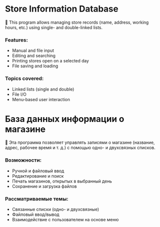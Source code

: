 # Store Information Database

📌 This program allows managing store records (name, address, working hours, etc.) using single- and double-linked lists.

### Features:
- Manual and file input
- Editing and searching
- Printing stores open on a selected day
- File saving and loading

### Topics covered:
- Linked lists (single and double)
- File I/O
- Menu-based user interaction

# База данных информации о магазине

📌 Эта программа позволяет управлять записями о магазине (название, адрес, рабочее время и т. д.) с помощью одно- и двухсвязных списков.

### Возможности:
- Ручной и файловый ввод
- Редактирование и поиск
- Печать магазинов, открытых в выбранный день
- Сохранение и загрузка файлов

### Рассматриваемые темы:
- Связанные списки (одно- и двухсвязные)
- Файловый ввод/вывод
- Взаимодействие с пользователем на основе меню